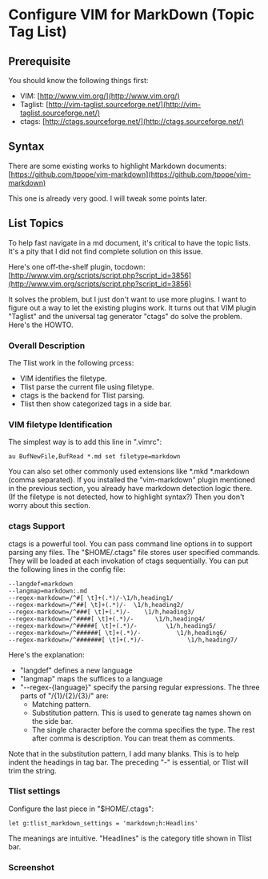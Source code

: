 # Configure VIM for MarkDown (Topic Tag List)

## Prerequisite

You should know the following things first:

   * VIM: [http://www.vim.org/](http://www.vim.org/)
   * Taglist: [http://vim-taglist.sourceforge.net/](http://vim-taglist.sourceforge.net/)
   * ctags: [http://ctags.sourceforge.net/](http://ctags.sourceforge.net/)

## Syntax

There are some existing works to highlight Markdown documents:
[https://github.com/tpope/vim-markdown](https://github.com/tpope/vim-markdown)

This one is already very good. 
I will tweak some points later. 

## List Topics 

To help fast navigate in a md document, 
it's critical to have the topic lists. 
It's a pity that I did not find complete 
solution on this issue. 

Here's one off-the-shelf plugin, tocdown:
[http://www.vim.org/scripts/script.php?script_id=3856](http://www.vim.org/scripts/script.php?script_id=3856)

It solves the problem, but I just don't want to 
use more plugins. I want to figure out a way to 
let the existing plugins work. 
It turns out that VIM plugin "Taglist" and the universal 
tag generator "ctags" do solve the problem. 
Here's the HOWTO. 

### Overall Description

The Tlist work in the following prcess:

   * VIM identifies the filetype. 
   * Tlist parse the current file using filetype. 
   * ctags is the backend for Tlist parsing. 
   * Tlist then show categorized tags in a side bar. 

### VIM filetype Identification 

The simplest way is to add this line in ".vimrc":

	au BufNewFile,BufRead *.md set filetype=markdown
	
You can also set other commonly used extensions like \*.mkd \*.markdown
(comma separated).
If you installed the "vim-markdown" plugin mentioned in the 
previous section, you already have markdown detection logic there. 
(If the filetype is not detected, how to highlight syntax?)
Then you don't worry about this section. 

### ctags Support

ctags is a powerful tool. 
You can pass command line options in to support parsing any files. 
The "$HOME/.ctags" file stores user specified commands. 
They will be loaded at each invokation of ctags sequentially. 
You can put the following lines in the config file:

	--langdef=markdown
	--langmap=markdown:.md
	--regex-markdown=/^#[ \t]+(.*)/-\1/h,heading1/
	--regex-markdown=/^##[ \t]+(.*)/-  \1/h,heading2/
	--regex-markdown=/^###[ \t]+(.*)/-    \1/h,heading3/
	--regex-markdown=/^####[ \t]+(.*)/-      \1/h,heading4/
	--regex-markdown=/^#####[ \t]+(.*)/-        \1/h,heading5/
	--regex-markdown=/^######[ \t]+(.*)/-          \1/h,heading6/
	--regex-markdown=/^#######[ \t]+(.*)/-            \1/h,heading7/

Here's the explanation:

   * "langdef" defines a new language
   * "langmap" maps the suffices to a language
   * "--regex-{language}" specify the parsing regular expressions.
   The three parts of "/{1}/{2}/{3}/" are:
      * Matching pattern. 
      * Substitution pattern. This is used to generate tag names shown on the side bar. 
      * The single character before the comma specifies the type. 
      The rest after comma is description. 
      You can treat them as comments. 

Note that in the substitution pattern, I add many blanks. 
This is to help indent the headings in tag bar. 
The preceding "-" is essential, or Tlist will trim the string.

### Tlist settings

Configure the last piece in "$HOME/.ctags":

	let g:tlist_markdown_settings = 'markdown;h:Headlins'

The meanings are intuitive. 
"Headlines" is the category title shown in Tlist bar. 

### Screenshot

<img src="" />
